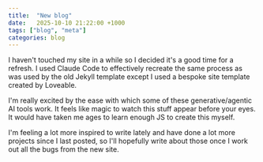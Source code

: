 ```yaml
---
title:  "New blog"
date:   2025-10-10 21:22:00 +1000
tags: ["blog", "meta"]
categories: blog
---
```


I haven't touched my site in a while so I decided it's a good time for a refresh. I used Claude Code to effectively recreate the same process as was used by the old Jekyll template except I used a bespoke site template created by Loveable.

I'm really excited by the ease with which some of these generative/agentic AI tools work. It feels like magic to watch this stuff appear before your eyes. It would have taken me ages to learn enough JS to create this myself.

I'm feeling a lot more inspired to write lately and have done a lot more projects since I last posted, so I'll hopefully write about those once I work out all the bugs from the new site.